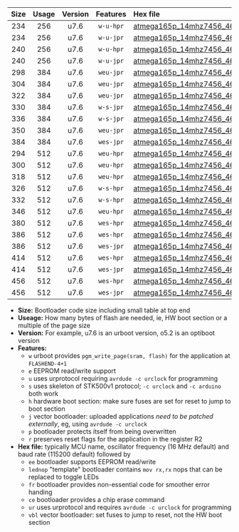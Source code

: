 |Size|Usage|Version|Features|Hex file|
|:-:|:-:|:-:|:-:|:--|
|234|256|u7.6|`w-u-hpr`|[atmega165p_14mhz7456_460800bps_ur.hex](https://raw.githubusercontent.com/stefanrueger/urboot/main/atmega165p_14mhz7456_460800bps_ur.hex)|
|234|256|u7.6|`w-u-jpr`|[atmega165p_14mhz7456_460800bps_ur_vbl.hex](https://raw.githubusercontent.com/stefanrueger/urboot/main/atmega165p_14mhz7456_460800bps_ur_vbl.hex)|
|240|256|u7.6|`w-u-hpr`|[atmega165p_14mhz7456_460800bps_lednop_ur.hex](https://raw.githubusercontent.com/stefanrueger/urboot/main/atmega165p_14mhz7456_460800bps_lednop_ur.hex)|
|240|256|u7.6|`w-u-jpr`|[atmega165p_14mhz7456_460800bps_lednop_ur_vbl.hex](https://raw.githubusercontent.com/stefanrueger/urboot/main/atmega165p_14mhz7456_460800bps_lednop_ur_vbl.hex)|
|298|384|u7.6|`weu-jpr`|[atmega165p_14mhz7456_460800bps_ee_ur_vbl.hex](https://raw.githubusercontent.com/stefanrueger/urboot/main/atmega165p_14mhz7456_460800bps_ee_ur_vbl.hex)|
|304|384|u7.6|`weu-jpr`|[atmega165p_14mhz7456_460800bps_ee_lednop_ur_vbl.hex](https://raw.githubusercontent.com/stefanrueger/urboot/main/atmega165p_14mhz7456_460800bps_ee_lednop_ur_vbl.hex)|
|322|384|u7.6|`weu-jpr`|[atmega165p_14mhz7456_460800bps_ee_lednop_fr_ur_vbl.hex](https://raw.githubusercontent.com/stefanrueger/urboot/main/atmega165p_14mhz7456_460800bps_ee_lednop_fr_ur_vbl.hex)|
|330|384|u7.6|`w-s-jpr`|[atmega165p_14mhz7456_460800bps_vbl.hex](https://raw.githubusercontent.com/stefanrueger/urboot/main/atmega165p_14mhz7456_460800bps_vbl.hex)|
|336|384|u7.6|`w-s-jpr`|[atmega165p_14mhz7456_460800bps_lednop_vbl.hex](https://raw.githubusercontent.com/stefanrueger/urboot/main/atmega165p_14mhz7456_460800bps_lednop_vbl.hex)|
|350|384|u7.6|`weu-jpr`|[atmega165p_14mhz7456_460800bps_ee_lednop_fr_ce_ur_vbl.hex](https://raw.githubusercontent.com/stefanrueger/urboot/main/atmega165p_14mhz7456_460800bps_ee_lednop_fr_ce_ur_vbl.hex)|
|384|384|u7.6|`wes-jpr`|[atmega165p_14mhz7456_460800bps_ee_vbl.hex](https://raw.githubusercontent.com/stefanrueger/urboot/main/atmega165p_14mhz7456_460800bps_ee_vbl.hex)|
|294|512|u7.6|`weu-hpr`|[atmega165p_14mhz7456_460800bps_ee_ur.hex](https://raw.githubusercontent.com/stefanrueger/urboot/main/atmega165p_14mhz7456_460800bps_ee_ur.hex)|
|300|512|u7.6|`weu-hpr`|[atmega165p_14mhz7456_460800bps_ee_lednop_ur.hex](https://raw.githubusercontent.com/stefanrueger/urboot/main/atmega165p_14mhz7456_460800bps_ee_lednop_ur.hex)|
|318|512|u7.6|`weu-hpr`|[atmega165p_14mhz7456_460800bps_ee_lednop_fr_ur.hex](https://raw.githubusercontent.com/stefanrueger/urboot/main/atmega165p_14mhz7456_460800bps_ee_lednop_fr_ur.hex)|
|326|512|u7.6|`w-s-hpr`|[atmega165p_14mhz7456_460800bps.hex](https://raw.githubusercontent.com/stefanrueger/urboot/main/atmega165p_14mhz7456_460800bps.hex)|
|332|512|u7.6|`w-s-hpr`|[atmega165p_14mhz7456_460800bps_lednop.hex](https://raw.githubusercontent.com/stefanrueger/urboot/main/atmega165p_14mhz7456_460800bps_lednop.hex)|
|346|512|u7.6|`weu-hpr`|[atmega165p_14mhz7456_460800bps_ee_lednop_fr_ce_ur.hex](https://raw.githubusercontent.com/stefanrueger/urboot/main/atmega165p_14mhz7456_460800bps_ee_lednop_fr_ce_ur.hex)|
|380|512|u7.6|`wes-hpr`|[atmega165p_14mhz7456_460800bps_ee.hex](https://raw.githubusercontent.com/stefanrueger/urboot/main/atmega165p_14mhz7456_460800bps_ee.hex)|
|386|512|u7.6|`wes-hpr`|[atmega165p_14mhz7456_460800bps_ee_lednop.hex](https://raw.githubusercontent.com/stefanrueger/urboot/main/atmega165p_14mhz7456_460800bps_ee_lednop.hex)|
|386|512|u7.6|`wes-jpr`|[atmega165p_14mhz7456_460800bps_ee_lednop_vbl.hex](https://raw.githubusercontent.com/stefanrueger/urboot/main/atmega165p_14mhz7456_460800bps_ee_lednop_vbl.hex)|
|414|512|u7.6|`wes-hpr`|[atmega165p_14mhz7456_460800bps_ee_lednop_fr.hex](https://raw.githubusercontent.com/stefanrueger/urboot/main/atmega165p_14mhz7456_460800bps_ee_lednop_fr.hex)|
|414|512|u7.6|`wes-jpr`|[atmega165p_14mhz7456_460800bps_ee_lednop_fr_vbl.hex](https://raw.githubusercontent.com/stefanrueger/urboot/main/atmega165p_14mhz7456_460800bps_ee_lednop_fr_vbl.hex)|
|456|512|u7.6|`wes-hpr`|[atmega165p_14mhz7456_460800bps_ee_lednop_fr_ce.hex](https://raw.githubusercontent.com/stefanrueger/urboot/main/atmega165p_14mhz7456_460800bps_ee_lednop_fr_ce.hex)|
|456|512|u7.6|`wes-jpr`|[atmega165p_14mhz7456_460800bps_ee_lednop_fr_ce_vbl.hex](https://raw.githubusercontent.com/stefanrueger/urboot/main/atmega165p_14mhz7456_460800bps_ee_lednop_fr_ce_vbl.hex)|

- **Size:** Bootloader code size including small table at top end
- **Useage:** How many bytes of flash are needed, ie, HW boot section or a multiple of the page size
- **Version:** For example, u7.6 is an urboot version, o5.2 is an optiboot version
- **Features:**
  + `w` urboot provides `pgm_write_page(sram, flash)` for the application at `FLASHEND-4+1`
  + `e` EEPROM read/write support
  + `u` uses urprotocol requiring `avrdude -c urclock` for programming
  + `s` uses skeleton of STK500v1 protocol; `-c urclock` and `-c arduino` both work
  + `h` hardware boot section: make sure fuses are set for reset to jump to boot section
  + `j` vector bootloader: uploaded applications *need to be patched externally*, eg, using `avrdude -c urclock`
  + `p` bootloader protects itself from being overwritten
  + `r` preserves reset flags for the application in the register R2
- **Hex file:** typically MCU name, oscillator frequency (16 MHz default) and baud rate (115200 default) followed by
  + `ee` bootloader supports EEPROM read/write
  + `lednop` "template" bootloader contains `mov rx,rx` nops that can be replaced to toggle LEDs
  + `fr` bootloader provides non-essential code for smoother error handing
  + `ce` bootloader provides a chip erase command
  + `ur` uses urprotocol and requires `avrdude -c urclock` for programming
  + `vbl` vector bootloader: set fuses to jump to reset, not the HW boot section
